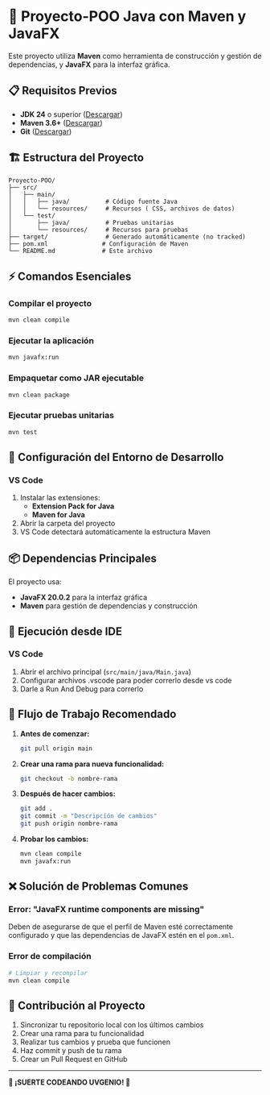 # 🚀 Proyecto-POO Java con Maven y JavaFX

Este proyecto utiliza **Maven** como herramienta de construcción y gestión de dependencias, y **JavaFX** para la interfaz gráfica.

## 📋 Requisitos Previos

- **JDK 24** o superior ([Descargar](https://adoptium.net/))
- **Maven 3.6+** ([Descargar](https://maven.apache.org/download.cgi))
- **Git** ([Descargar](https://git-scm.com/))

## 🏗️ Estructura del Proyecto

```
Proyecto-POO/
├── src/
│   ├── main/
│   │   ├── java/          # Código fuente Java
│   │   └── resources/     # Recursos ( CSS, archivos de datos)
│   └── test/
│       ├── java/          # Pruebas unitarias
│       └── resources/     # Recursos para pruebas
├── target/                # Generado automáticamente (no tracked)
├── pom.xml               # Configuración de Maven
└── README.md             # Este archivo
```

## ⚡ Comandos Esenciales

### Compilar el proyecto
```bash
mvn clean compile
```

### Ejecutar la aplicación
```bash
mvn javafx:run
```

### Empaquetar como JAR ejecutable
```bash
mvn clean package
```

### Ejecutar pruebas unitarias
```bash
mvn test
```

## 🔧 Configuración del Entorno de Desarrollo

### VS Code
1. Instalar las extensiones:
   - **Extension Pack for Java**
   - **Maven for Java**
2. Abrir la carpeta del proyecto
3. VS Code detectará automáticamente la estructura Maven


## 📦 Dependencias Principales

El proyecto usa:
- **JavaFX 20.0.2** para la interfaz gráfica
- **Maven** para gestión de dependencias y construcción

## 🚀 Ejecución desde IDE

### VS Code
1. Abrir el archivo principal (`src/main/java/Main.java`)
2. Configurar archivos .vscode para poder correrlo desde vs code
3. Darle a Run And Debug para correrlo


## 🔄 Flujo de Trabajo Recomendado

1. **Antes de comenzar:**
   ```bash
   git pull origin main
   ```

2. **Crear una rama para nueva funcionalidad:**
   ```bash
   git checkout -b nombre-rama
   ```

3. **Después de hacer cambios:**
   ```bash
   git add .
   git commit -m "Descripción de cambios"
   git push origin nombre-rama
   ```

4. **Probar los cambios:**
   ```bash
   mvn clean compile
   mvn javafx:run
   ```


## ❌ Solución de Problemas Comunes

### Error: "JavaFX runtime components are missing"
Deben de asegurarse de que el perfil de Maven esté correctamente configurado y que las dependencias de JavaFX estén en el `pom.xml`.

### Error de compilación
```bash
# Limpiar y recompilar
mvn clean compile
```



## 🤝 Contribución al Proyecto

1. Sincronizar tu repositorio local con los últimos cambios
2. Crear una rama para tu funcionalidad
3. Realizar tus cambios y prueba que funcionen
4. Haz commit y push de tu rama
5. Crear un Pull Request en GitHub


---

**🎉 ¡SUERTE CODEANDO UVGENIO! 🎉**